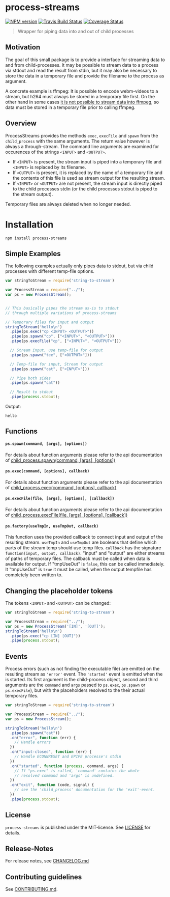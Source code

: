 # process-streams 

[![NPM version](https://badge.fury.io/js/process-streams.svg)](http://badge.fury.io/js/process-streams)
[![Travis Build Status](https://travis-ci.org/nknapp/process-streams.svg?branch=master)](https://travis-ci.org/nknapp/process-streams)
[![Coverage Status](https://img.shields.io/coveralls/nknapp/process-streams.svg)](https://coveralls.io/r/nknapp/process-streams)


> Wrapper for piping data into and out of child processes

Motivation
----------

The goal of this small package is to provide a interface for streaming data to
and from child-processes. It may be possible to stream data to a process via stdout
and read the result from stdin, but it may also be necessary to store the data in a
temporary file and provide the filename to the process as argument.

A concrete example is ffmpeg: It is possible to encode webm-videos to a stream,
but h264 must always be stored in a temporary file first. On the other hand in some cases
[it is not possible to stream data into ffmpeg](http://superuser.com/questions/822500/pipe-issue-with-ffmpeg),
so data must be stored in a temporary file prior to calling ffmpeg.



Overview
--------

ProcessStreams provides the methods `exec`, `execFile` and `spawn` from the `child_process` with the same arguments.
The return value however is always a through-stream. The command line arguments are examined for occurences of
the strings `<INPUT>` and `<OUTPUT>`.

 * If `<INPUT>` is present, the stream input is piped into a temporary file and `<INPUT>` is replaced by its filename.
 * If `<OUTPUT>` is present, it is replaced by the name of a temporary file and the contents of this file is
 used as stream output for the resulting stream.
 * If `<INPUT>` or `<OUTPUT>` are not present, the stream input is directly piped to the child processes stdin
 (or the child processes stdout is piped to the stream output).

Temporary files are always deleted when no longer needed.

# Installation

```
npm install process-streams
```

Simple Examples
--------

The following examples actually only pipes data to stdout, but via child processes with different temp-file options.

```js
var stringToStream = require('string-to-stream')

var ProcessStream = require("../");
var ps = new ProcessStream();


// This basically pipes the stream as-is to stdout
// through multiple variations of process-streams

// Temporary files for input and output
stringToStream('hello\n')
  .pipe(ps.exec("cp <INPUT> <OUTPUT>"))
  .pipe(ps.spawn("cp", ["<INPUT>", "<OUTPUT>"]))
  .pipe(ps.execFile("cp", ["<INPUT>", "<OUTPUT>"]))

  // Stream input, use temp-file for output
  .pipe(ps.spawn("tee", ["<OUTPUT>"]))

  // Temp-file for input, Stream for output
  .pipe(ps.spawn("cat", ["<INPUT>"]))

  // Pipe both sides
  .pipe(ps.spawn("cat"))

  // Result to stdout
  .pipe(process.stdout);
```

Output:

```
hello
```



Functions
---------

#### `ps.spawn(command, [args], [options])`

For details about function arguments please refer to the api documentation of
[child_process.spawn(command, [args], [options])](http://nodejs.org/api/child_process.html#child_process_child_process_spawn_command_args_options)


#### `ps.exec(command, [options], callback)`

For details about function arguments please refer to the api documentation of
[child_process.exec(command, [options], callback)](http://nodejs.org/api/child_process.html#child_process_child_process_exec_command_options_callback)


#### `ps.execFile(file, [args], [options], [callback])`

For details about function arguments please refer to the api documentation of
[child_process.execFile(file, [args], [options], [callback])](http://nodejs.org/api/child_process.html#child_process_child_process_execfile_file_args_options_callback)

#### `ps.factory(useTmpIn, useTmpOut, callback)`

This function uses the provided callback to connect input and output of the resulting stream. `useTmpIn` and `useTmpOut` are booleans that define which
parts of the stream temp should use temp files.
`callback` has the signature `function(input, output, callback)`. "input" and "output" are either streams of paths of temporary files. The callback must
be called when data is available for output. If "tmpUseOut" is `false`, this can be called immediately. It "tmpUseOut" is `true` it must be called, when the
output tempfile has completely been written to.


Changing the placeholder tokens
-------------------------------
The tokens `<INPUT>` and `<OUTPUT>` can be changed:

```js
var stringToStream = require('string-to-stream')

var ProcessStream = require("../");
var ps = new ProcessStream('[IN]', '[OUT]');
stringToStream('hello\n')
  .pipe(ps.exec("cp [IN] [OUT]"))
  .pipe(process.stdout);
```

Events
------
Process errors (such as not finding the executable file) are emitted on the resulting stream as `'error'` event.
The `'started'` event is emitted when the is started. Its first argument is the child-process object, second and
third arguments are the `command` and `args` passed to `ps.exec`, `ps.spawn` or `ps.execFile`), but with the
placeholders resolved to the their actual temporary files.

```js
var stringToStream = require('string-to-stream')

var ProcessStream = require("../");
var ps = new ProcessStream();

stringToStream('hello\n')
  .pipe(ps.spawn("cat"))
  .on("error", function (err) {
    // Handle errors
  })
  .on("input-closed", function (err) {
    // Handle ECONNRESET and EPIPE processe's stdin
  })
  .on("started", function (process, command, args) {
    // If "ps.exec" is called, 'command' contains the whole
    // resolved command and 'args' is undefined.
  })
  .on("exit", function (code, signal) {
    // see the 'child_process' documentation for the 'exit'-event.
  })
  .pipe(process.stdout);
```



## License

`process-streams` is published under the MIT-license. 
See [LICENSE](LICENSE) for details.

## Release-Notes
 
For release notes, see [CHANGELOG.md](CHANGELOG.md)
 
## Contributing guidelines

See [CONTRIBUTING.md](CONTRIBUTING.md).